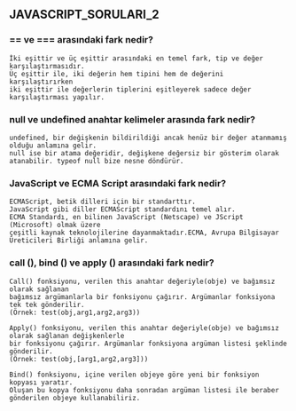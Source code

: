 ## JAVASCRIPT_SORULARI_2
### == ve === arasındaki fark nedir?
```
İki eşittir ve üç eşittir arasındaki en temel fark, tip ve değer karşılaştırmasıdır.
Üç eşittir ile, iki değerin hem tipini hem de değerini karşılaştırırken
iki eşittir ile değerlerin tiplerini eşitleyerek sadece değer karşılaştırması yapılır.
```
### null ve undefined anahtar kelimeler arasında fark nedir?
```
undefined, bir değişkenin bildirildiği ancak henüz bir değer atanmamış olduğu anlamına gelir.
null ise bir atama değeridir, değişkene değersiz bir gösterim olarak atanabilir. typeof null bize nesne döndürür.
```
### JavaScript ve ECMA Script arasındaki fark nedir?
```
ECMAScript, betik dilleri için bir standarttır.
JavaScript gibi diller ECMAScript standardını temel alır.
ECMA Standardı, en bilinen JavaScript (Netscape) ve JScript (Microsoft) olmak üzere
çeşitli kaynak teknolojilerine dayanmaktadır.ECMA, Avrupa Bilgisayar Üreticileri Birliği anlamına gelir.
```
### call (), bind () ve apply () arasındaki fark nedir?
```
Call() fonksiyonu, verilen this anahtar değeriyle(obje) ve bağımsız olarak sağlanan
bağımsız argümanlarla bir fonksiyonu çağırır. Argümanlar fonksiyona tek tek gönderilir.
(Örnek: test(obj,arg1,arg2,arg3))
```
```
Apply() fonksiyonu, verilen this anahtar değeriyle(obje) ve bağımsız olarak sağlanan değişkenlerle
bir fonksiyonu çağırır. Argümanlar fonksiyona argüman listesi şeklinde gönderilir.
(Örnek: test(obj,[arg1,arg2,arg3]))
```
```
Bind() fonksiyonu, içine verilen objeye göre yeni bir fonksiyon kopyası yaratır.
Oluşan bu kopya fonksiyonu daha sonradan argüman listesi ile beraber gönderilen objeye kullanabiliriz.

```
